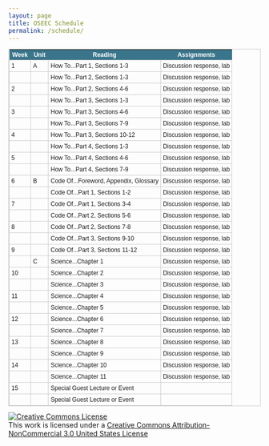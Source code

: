 ```yaml
---
layout: page
title: OSEEC Schedule
permalink: /schedule/
---
```

<style type="text/css">
	table.tableizer-table {
		font-size: 12px;
		border: 1px solid #CCC; 
		font-family: Arial, Helvetica, sans-serif;
	} 
	.tableizer-table td {
		padding: 4px;
		margin: 3px;
		border: 1px solid #CCC;
	}
	.tableizer-table th {
		background-color: #3A758B; 
		color: #FFF;
		font-weight: bold;
	}
</style>
<table class="tableizer-table">
<thead><tr class="tableizer-firstrow"><th>Week</th><th>Unit</th><th>Reading</th><th>Assignments</th></tr></thead><tbody>
 <tr><td>1</td><td>A</td><td>How To...Part 1, Sections 1-3</td><td>Discussion response, lab</td></tr>
 <tr><td>&nbsp;</td><td>&nbsp;</td><td>How To...Part 2, Sections 1-3</td><td>Discussion response, lab</td></tr>
 <tr><td>2</td><td>&nbsp;</td><td>How To...Part 2, Sections 4-6</td><td>Discussion response, lab</td></tr>
 <tr><td>&nbsp;</td><td>&nbsp;</td><td>How To...Part 3, Sections 1-3</td><td>Discussion response, lab</td></tr>
 <tr><td>3</td><td>&nbsp;</td><td>How To...Part 3, Sections 4-6</td><td>Discussion response, lab</td></tr>
 <tr><td>&nbsp;</td><td>&nbsp;</td><td>How To...Part 3, Sections 7-9</td><td>Discussion response, lab</td></tr>
 <tr><td>4</td><td>&nbsp;</td><td>How To...Part 3, Sections 10-12</td><td>Discussion response, lab</td></tr>
 <tr><td>&nbsp;</td><td>&nbsp;</td><td>How To...Part 4, Sections 1-3</td><td>Discussion response, lab</td></tr>
 <tr><td>5</td><td>&nbsp;</td><td>How To...Part 4, Sections 4-6</td><td>Discussion response, lab</td></tr>
 <tr><td>&nbsp;</td><td>&nbsp;</td><td>How To...Part 4, Sections 7-9</td><td>Discussion response, lab</td></tr>
 <tr><td>6</td><td>B</td><td>Code Of...Foreword, Appendix, Glossary</td><td>Discussion response, lab</td></tr>
 <tr><td>&nbsp;</td><td>&nbsp;</td><td>Code Of...Part 1, Sections 1-2</td><td>Discussion response, lab</td></tr>
 <tr><td>7</td><td>&nbsp;</td><td>Code Of...Part 1, Sections 3-4</td><td>Discussion response, lab</td></tr>
 <tr><td>&nbsp;</td><td>&nbsp;</td><td>Code Of...Part 2, Sections 5-6</td><td>Discussion response, lab</td></tr>
 <tr><td>8</td><td>&nbsp;</td><td>Code Of...Part 2, Sections 7-8</td><td>Discussion response, lab</td></tr>
 <tr><td>&nbsp;</td><td>&nbsp;</td><td>Code Of...Part 3, Sections 9-10</td><td>Discussion response, lab</td></tr>
 <tr><td>9</td><td>&nbsp;</td><td>Code Of...Part 3, Sections 11-12</td><td>Discussion response, lab</td></tr>
 <tr><td>&nbsp;</td><td>C</td><td>Science...Chapter 1</td><td>Discussion response, lab</td></tr>
 <tr><td>10</td><td>&nbsp;</td><td>Science...Chapter 2</td><td>Discussion response, lab</td></tr>
 <tr><td>&nbsp;</td><td>&nbsp;</td><td>Science...Chapter 3</td><td>Discussion response, lab</td></tr>
 <tr><td>11</td><td>&nbsp;</td><td>Science...Chapter 4</td><td>Discussion response, lab</td></tr>
 <tr><td>&nbsp;</td><td>&nbsp;</td><td>Science...Chapter 5</td><td>Discussion response, lab</td></tr>
 <tr><td>12</td><td>&nbsp;</td><td>Science...Chapter 6</td><td>Discussion response, lab</td></tr>
 <tr><td>&nbsp;</td><td>&nbsp;</td><td>Science...Chapter 7</td><td>Discussion response, lab</td></tr>
 <tr><td>13</td><td>&nbsp;</td><td>Science...Chapter 8</td><td>Discussion response, lab</td></tr>
 <tr><td>&nbsp;</td><td>&nbsp;</td><td>Science...Chapter 9</td><td>Discussion response, lab</td></tr>
 <tr><td>14</td><td>&nbsp;</td><td>Science...Chapter 10</td><td>Discussion response, lab</td></tr>
 <tr><td>&nbsp;</td><td>&nbsp;</td><td>Science...Chapter 11</td><td>Discussion response, lab</td></tr>
 <tr><td>15</td><td>&nbsp;</td><td>Special Guest Lecture or Event</td><td>&nbsp;</td></tr>
 <tr><td>&nbsp;</td><td>&nbsp;</td><td>Special Guest Lecture or Event</td><td></td></tr>
</tbody></table>
<a rel="license" href="http://creativecommons.org/licenses/by-nc/3.0/us/"><img alt="Creative Commons License" style="border-    width:0" src="https://i.creativecommons.org/l/by-nc/3.0/us/88x31.png" /></a><br />This work is licensed under a <a rel="license" href="http://creativecommons.org/licenses/by-nc/3.0/us/">Creative Commons Attribution-NonCommercial 3.0 United States License</a>
